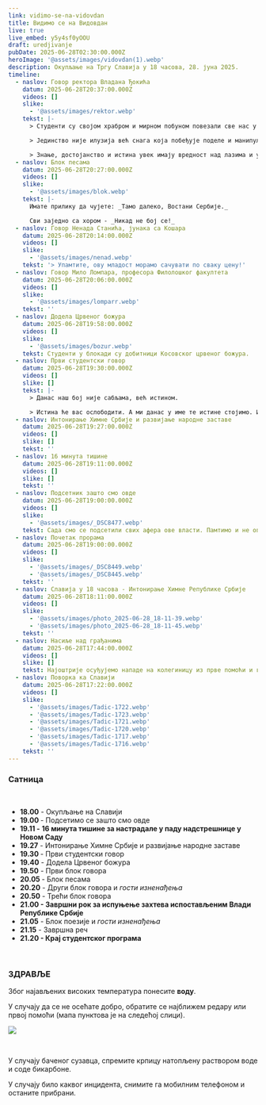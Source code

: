 ```yaml
---
link: vidimo-se-na-vidovdan
title: Видимо се на Видовдан
live: true
live_embed: y5y4sf0yOOU
draft: uredjivanje
pubDate: 2025-06-28T02:30:00.000Z
heroImage: '@assets/images/vidovdan(1).webp'
description: Окупљање на Тргу Славија у 18 часова, 28. јуна 2025.
timeline:
  - naslov: Говор ректора Владана Ђокића
    datum: 2025-06-28T20:37:00.000Z
    videos: []
    slike:
      - '@assets/images/rektor.webp'
    tekst: |-
      > Студенти су својом храбром и мирном побуном повезали све нас у заједничку искру.

      > Јединство није илузија већ снага која побеђује поделе и манипулације.

      > Знање, достојанство и истина увек имају вредност над лазима и уценама.
  - naslov: Блок песама
    datum: 2025-06-28T20:27:00.000Z
    videos: []
    slike:
      - '@assets/images/blok.webp'
    tekst: |-
      Имате прилику да чујете: _Тамо далеко, Востани Сербије._

      Сви заједно са хором - _Никад не бој се!_
  - naslov: Говор Ненада Станића, јунака са Кошара
    datum: 2025-06-28T20:14:00.000Z
    videos: []
    slike:
      - '@assets/images/nenad.webp'
    tekst: '> Упамтите, ову младост морамо сачувати по сваку цену!'
  - naslov: Говор Мило Ломпара, професора Филолошког факултета
    datum: 2025-06-28T20:06:00.000Z
    videos: []
    slike:
      - '@assets/images/lomparr.webp'
    tekst: ''
  - naslov: Додела Црвеног божура
    datum: 2025-06-28T19:58:00.000Z
    videos: []
    slike:
      - '@assets/images/bozur.webp'
    tekst: Студенти у блокади су добитници Косовског црвеног божура.
  - naslov: Први студентски говор
    datum: 2025-06-28T19:30:00.000Z
    videos: []
    slike: []
    tekst: |-
      > Данас наш бој није сабљама, већ истином.

      > Истина ће вас ослободити. А ми данас у име те истине стојимо. И боримо се. Не мржњом. Не силом. Већ слогом, истрајношћу, правдом и љубављу према овој земљи.
  - naslov: Интонирање Химне Србије и развијање народне заставе
    datum: 2025-06-28T19:27:00.000Z
    videos: []
    slike: []
    tekst: ''
  - naslov: 16 минута тишине
    datum: 2025-06-28T19:11:00.000Z
    videos: []
    slike: []
    tekst: ''
  - naslov: Подсетник зашто смо овде
    datum: 2025-06-28T19:00:00.000Z
    videos: []
    slike:
      - '@assets/images/_DSC8477.webp'
    tekst: Сада смо се подсетили свих афера ове власти. Памтимо и не опраштамо жртве.
  - naslov: Почетак прорама
    datum: 2025-06-28T19:00:00.000Z
    videos: []
    slike:
      - '@assets/images/_DSC8449.webp'
      - '@assets/images/_DSC8445.webp'
    tekst: ''
  - naslov: Славија у 18 часова - Интонирање Химне Републике Србије
    datum: 2025-06-28T18:11:00.000Z
    videos: []
    slike:
      - '@assets/images/photo_2025-06-28_18-11-39.webp'
      - '@assets/images/photo_2025-06-28_18-11-45.webp'
    tekst: ''
  - naslov: Насиље над грађанима
    datum: 2025-06-28T17:44:00.000Z
    videos: []
    slike: []
    tekst: Најоштрије осуђујемо нападе на колегиницу из прве помоћи и грађане који су из Обреновца кренули на протест,  а нападнути код Сајма.
  - naslov: Поворка ка Славији
    datum: 2025-06-28T17:22:00.000Z
    videos: []
    slike:
      - '@assets/images/Tadic-1722.webp'
      - '@assets/images/Tadic-1723.webp'
      - '@assets/images/Tadic-1721.webp'
      - '@assets/images/Tadic-1720.webp'
      - '@assets/images/Tadic-1717.webp'
      - '@assets/images/Tadic-1716.webp'
    tekst: ''
---
```

### Сатница

‎ 

- **18.00** - Окупљање на Славији
- **19.00&#32;**- Подсетимо се зашто смо овде
- **19.11 -** **16 минута тишине за настрадале у паду надстрешнице у Новом Саду** 
- **19.27** - Интонирање Химне Србије и развијање народне заставе
- **19.30&#32;**- Први студентски говор
- **19.40** - Додела Црвеног божура
- **19.50** - Први блок говора
- **20.05&#32;**- Блок песама
- **20.20** - Други блок говора и _гости изненађења_
- **20.50** - Трећи блок говора
- **21.00 - Завршни рок за испуњење захтева испостављеним Влади Републике Србије**
- **21.05** - Блок поезије и _гости изненађења_
- **21.15** - Завршна реч
- **21.20 - Крај студентског програма**

**‎&#32;**

### ЗДРАВЉЕ

Због најављених високих температура понесите **воду**.

У случају да се не осећате добро, обратите се најближем редару или првој помоћи (мапа пунктова је на следећој слици).

![](@assets/images/prvapomoc.webp)

‎ 

У случају баченог сузавца, спремите крпицу натопљену раствором воде и соде бикарбоне.

У случају било каквог инцидента, снимите га мобилним телефоном и останите прибрани.
